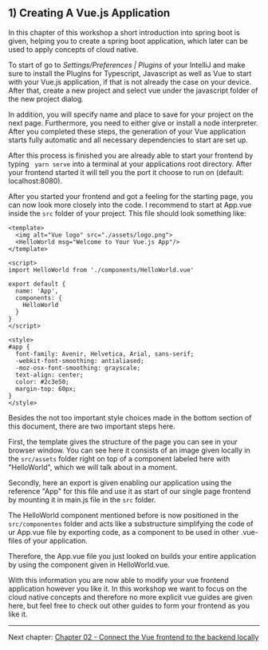 ## 1) Creating A Vue.js Application

In this chapter of this workshop a short introduction into spring boot is given, helping you to create a spring
boot application, which later can be used to apply concepts of cloud native.

To start of go to *Settings/Preferences | Plugins* of your IntelliJ and make sure to install the PlugIns for Typescript,
Javascript as well as Vue to start with your Vue.js application, if that is not already the case on your device.
After that, create a new project and select vue under the javascript folder of the new project dialog.

In addition, you will specify name and place to save for your project on the next page. Furthermore, you need to either give
or install a node interpreter. After you completed these steps, the generation of your Vue application starts fully automatic
and all necessary dependencies to start are set up.

After this process is finished you are already able to start your frontend by typing ` yarn serve` into a terminal at your 
applications root directory. After your frontend started it will tell you the port it choose to run on 
(default: localhost:8080).

After you started your frontend and got a feeling for the starting page, you can now look more closely into the code. 
I recommend to start at App.vue inside the `src` folder of your project. This file should look something like:

```
<template>
  <img alt="Vue logo" src="./assets/logo.png">
  <HelloWorld msg="Welcome to Your Vue.js App"/>
</template>

<script>
import HelloWorld from './components/HelloWorld.vue'

export default {
  name: 'App',
  components: {
    HelloWorld
  }
}
</script>

<style>
#app {
  font-family: Avenir, Helvetica, Arial, sans-serif;
  -webkit-font-smoothing: antialiased;
  -moz-osx-font-smoothing: grayscale;
  text-align: center;
  color: #2c3e50;
  margin-top: 60px;
}
</style>
```

Besides the not too important style choices made in the bottom section of this document, there are two important steps here.

First, the template gives the structure of the page you can see in your browser window. You can see here it consists
of an image given locally in the `src/assets` folder right on top of a component labeled here with "HelloWorld", which we
will talk about in a moment.

Secondly, here an export is given enabling our application using the reference "App" for this file and use it as start of
our single page frontend by mounting it in main.js file in the `src` folder.

The HelloWorld component mentioned before is now positioned in the `src/componentes` folder and acts like a substructure 
simplifying the code of ur App.vue file by exporting code, as a component to be used in other .vue-files of your application.

Therefore, the App.vue file you just looked on builds your entire application by using the component given in HelloWorld.vue.

With this information you are now able to modify your vue frontend application however you like it. In this workshop we 
want to focus on the cloud native concepts and therefore no more explicit vue guides are given here, but feel free to check out 
other guides to form your frontend as you like it.

---

Next chapter: [Chapter 02 - Connect the Vue frontend to the backend locally](chapter-2.md)